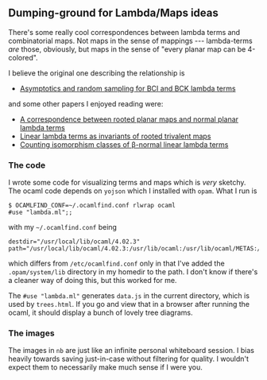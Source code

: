 ## Dumping-ground for Lambda/Maps ideas

There's some really cool correspondences between lambda terms and combinatorial maps. Not maps in the sense of mappings --- lambda-terms *are* those, obviously, but maps in the sense of "every planar map can be 4-colored".

I believe the original one describing the relationship is

* [Asymptotics and random sampling for BCI and
BCK lambda terms](https://dmg.tuwien.ac.at/dgardy/Papers/LogiqueQuantitative/BCI.pdf)

and some other papers I enjoyed reading were:
* [A correspondence between rooted planar maps and normal planar lambda terms](http://arxiv.org/abs/1408.5028)
* [Linear lambda terms as invariants of rooted trivalent maps](http://arxiv.org/abs/1512.06751)
* [Counting isomorphism classes of β-normal linear lambda terms](http://arxiv.org/abs/1509.07596)

### The code

I wrote some code for visualizing terms and maps which is *very* sketchy. The ocaml code depends on `yojson` which I installed with `opam`. What I run is
```
$ OCAMLFIND_CONF=~/.ocamlfind.conf rlwrap ocaml
#use "lambda.ml";;
```
with my `~/.ocamlfind.conf` being
```
destdir="/usr/local/lib/ocaml/4.02.3"
path="/usr/local/lib/ocaml/4.02.3:/usr/lib/ocaml:/usr/lib/ocaml/METAS:/home/jcreed/.opam/system/lib"
```
which differs from `/etc/ocamlfind.conf` only in that I've added the `.opam/system/lib` directory in my homedir to the path. I don't know if there's a cleaner way of doing this, but this worked for me.

The `#use "lambda.ml"` generates `data.js` in the current directory, which is used by `trees.html`. If you go and view that in a browser after running the ocaml, it should display a bunch of lovely tree diagrams.

### The images

The images in `nb` are just like an infinite personal whiteboard session. I bias heavily towards saving just-in-case without filtering for quality. I wouldn't expect them to necessarily make much sense if I were you.
